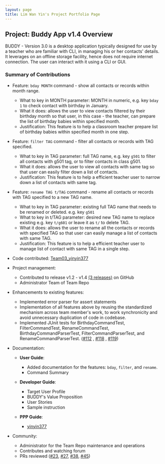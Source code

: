 ```yaml
---
layout: page
title: Lim Wan Yin's Project Portfolio Page
---
```


## Project: Buddy App v1.4 Overview
BUDDY - Version 3.0 is a desktop application typically designed for use by a teacher who are familiar with CLI, in
managing his or her contacts' details. It leverages on an offline storage facility, hence does not require internet connection.
The user can interact with it using a CLI or GUI. 

### Summary of Contributions

- Feature: `bday MONTH` command - show all contacts or records within month range.
  - What to key in MONTH parameter: MONTH in numeric, e.g. key `bday 1` to check contact with birthday in January.
  - What it does: allows the user to view contacts filtered by their birthday month so that user, in this case - the teacher, can prepare the list of birthday babies within specified month.
  - Justification: This feature is to help a classroom teacher prepare list of birthday babies within specified month in one step.
  

- Feature: `filter TAG` command - filter all contacts or records with TAG specified.
  - What to key in TAG parameter: full TAG name, e.g. key `g501` to filter all contacts with g501 tag, or to filter contacts in class g501.
  - What it does: allows the user to view all contacts with same tag so that user can easily filter down a list of contacts.
  - Justification: This feature is to help a efficient teacher user to narrow down a list of contacts with same tag.


- Feature: `rename TAG t/TAG` command - rename all contacts or records with TAG specified to a new TAG name.
  - What to key in TAG parameter: existing full TAG name that needs to be renamed or deleted. e.g. key `g501`
  - What to key in t/TAG parameter: desired new TAG name to replace existing e.g. key `t/g601` or leave it as `t/` to delete TAG.
  - What it does: allows the user to rename all the contacts or records with specified TAG so that user can easily manage a list of contacts with same TAG.
  - Justification: This feature is to help a efficient teacher user to manage list of contact with same TAG in a single step.


- Code contributed: [Team03_yinyin377](https://nus-tic4002-ay2122s2.github.io/tp-dashboard/?search=yinyin377&breakdown=true&sort=groupTitle&sortWithin=title&since=2022-02-18&timeframe=commit&mergegroup=&groupSelect=groupByRepos&checkedFileTypes=docs~functional-code~test-code~other)


- Project management:
  - Contributed to release v1.2 - v1.4 [(3 releases)](https://github.com/AY2122S2-TIC4002-F18-3/tp2/releases) on GitHub
  - Administrator Team of Team Repo


- Enhancements to existing features:
  - Implemented error parser for assert statements
  - Implementation of all features above by reusing the standardized mechanism across team member's work, to
    work synchronicity and avoid unnecessary duplication of code in codebase.
  - Implemented JUnit tests for BirthdayCommandTest, FilterCommandTest, RenameCommandTest, BirthdayCommandParserTest, FilterCommandParserTest, and RenameCommandParserTest. ([#112](https://github.com/AY2122S2-TIC4002-F18-3/tp2/pull/112) , [#118](https://github.com/AY2122S2-TIC4002-F18-3/tp2/pull/118) , [#119](https://github.com/AY2122S2-TIC4002-F18-3/tp2/pull/119))
  

- Documentation:

  - **User Guide**:
    - Added documentation for the features: `bday`, `filter`, and `rename`.
    - Command Summary
    
  - **Developer Guide**:
    - Target User Profile
    - BUDDY's Value Proposition
    - User Stories
    - Sample instruction
    
  - **PPP Guide**:
    - [yinyin377](yinyin377.md)


- Community:
  - Administrator for the Team Repo maintenance and operations
  - Contributes and watching forum
  - PRs reviewed ([#23](https://github.com/AY2122S2-TIC4002-F18-3/tp2/pull/23),
    [#27](https://github.com/AY2122S2-TIC4002-F18-3/tp2/pull/27),
    [#38](https://github.com/AY2122S2-TIC4002-F18-3/tp2/pull/38),
    [#45](https://github.com/AY2122S2-TIC4002-F18-3/tp2/pull/45))
